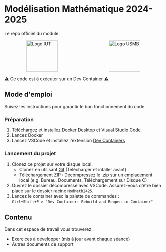 # Modélisation Mathématique 2024-2025
Le repo officiel du module.

<p float="left" style="display:flex;justify-content:space-between;padding:0 5em 0 5em">
    <img src="https://www.iut-acy.univ-smb.fr/wp-content/uploads/2018/04/logo_IUT_Annecy_nb.svg" height="100em" alt="Logo IUT"/>
    <img src="https://www.univ-smb.fr/wp-content/themes/usmb/assets/img/logo.svg" height="100em" alt="Logo USMB"/>
</p>

⚠ Ce code est à exécuter sur un Dev Container ⚠

## Mode d'emploi
Suivez les instructions pour garantir le bon fonctionnement du code.

### Préparation
1. Téléchargez et installez [Docker Desktop](https://www.docker.com/products/docker-desktop/) et [Visual Studio Code](https://code.visualstudio.com/download)
2. Lancez Docker
3. Lancez VSCode et installez l'extension [Dev Containers](https://marketplace.visualstudio.com/items?itemName=ms-vscode-remote.remote-containers)

### Lancement du projet
1. Clonez ce projet sur votre disque local.
   - Clonez en utilisant [Git](https://git-scm.com/downloads/win) (Télécharger et intaller avant)
   - Téléchargement ZIP : Décompressez le .zip sur un emplacement local (e.g. Bureau, Documents, Téléchargement sur Disque C)
2. Ouvrez le dossier décompressé avec VSCode. Assurez-vous d'être bien placé sur le dossier racine `ModMath2425`.
3. Lancez le container avec la palette de commandes : \
`Ctrl+Shift+P > "Dev Container: Rebuild and Reopen in Container"`
<!-- 4. Pour visualizer l'interface du container, ouvrez l'adresse du client noVNC sur un Simple Browser : \
`Ctrl+Shift+P > "Simple Browser: Show > "http:\\localhost:6080"` \
Tapez `vscode` pour le mot de passe du noVNC.  -->

## Contenu
Dans cet espace de travail vous trouverez :
- Exercices à développer (mis à jour avant chaque séance)
- Autres documents de support